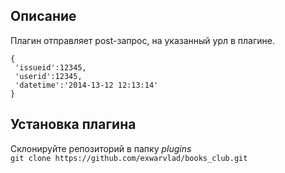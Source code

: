 ## Описание
Плагин отправляет post-запрос, на указанный урл в плагине.

```
{
 'issueid':12345,
 'userid':12345,
 'datetime':'2014-13-12 12:13:14'
}
```

## Установка плагина  

Склонируйте репозиторий в папку *plugins*  
`git clone https://github.com/exwarvlad/books_club.git`
